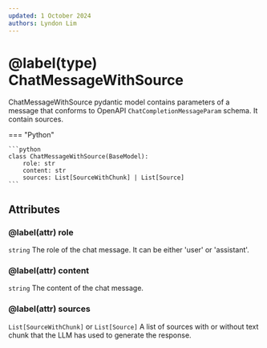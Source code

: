 ```yaml
---
updated: 1 October 2024
authors: Lyndon Lim
---
```


# @label(type) ChatMessageWithSource

ChatMessageWithSource pydantic model contains parameters of a message that conforms to OpenAPI `ChatCompletionMessageParam` schema.
It contain sources.

=== "Python"

    ```python
    class ChatMessageWithSource(BaseModel):
        role: str
        content: str
        sources: List[SourceWithChunk] | List[Source]
    ```

## Attributes

### @label(attr) role

`string` The role of the chat message. It can be either 'user' or 'assistant'.

### @label(attr) content

`string` The content of the chat message.

### @label(attr) sources

`List[SourceWithChunk]` or `List[Source]` A list of sources with or without text chunk that the LLM has used to generate the response.
